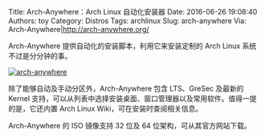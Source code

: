 Title: Arch-Anywhere：Arch Linux 自动化安装器
Date: 2016-06-26 19:08:40
Authors: toy
Category: Distros
Tags: archlinux
Slug: arch-anywhere
Via: Arch-Anywhere|http://arch-anywhere.org/

Arch-Anywhere 提供自动化的安装脚本，利用它来安装定制的 Arch Linux 系统不过是分分钟的事。

<!-- PELICAN_END_SUMMARY -->

[![arch-anywhere]({filename}/images/arch-anywhere.thumb.png)]({filename}/images/arch-anywhere.png)

除了能够自动及手动分区外，Arch-Anywhere 包含 LTS、GreSec 及最新的 Kernel 支持，可以从列表中选择安装桌面、窗口管理器以及常用软件。值得一提的是，它还内置 Arch Linux Wiki，可在安装时查阅相关信息。

Arch-Anywhere 的 ISO 镜像支持 32 位及 64 位架构，可从其官方网站下载。
